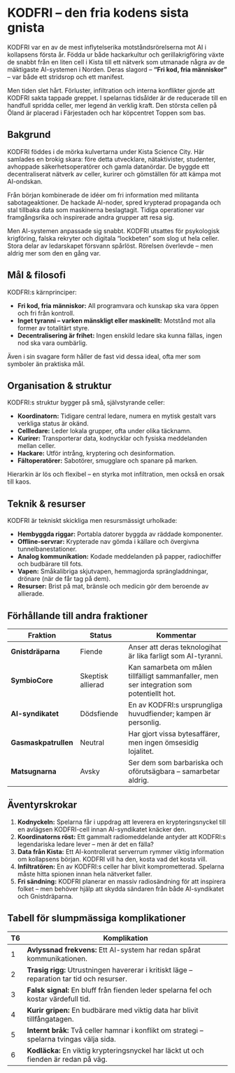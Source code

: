 # KODFRI – den fria kodens sista gnista

KODFRI var en av de mest inflytelserika motståndsrörelserna mot AI i kollapsens första år. Födda ur både hackarkultur och gerillakrigföring växte de snabbt från en liten cell i Kista till ett nätverk som utmanade några av de mäktigaste AI-systemen i Norden. Deras slagord – **“Fri kod, fria människor”** – var både ett stridsrop och ett manifest.  

Men tiden slet hårt. Förluster, infiltration och interna konflikter gjorde att KODFRI sakta tappade greppet. I spelarnas tidsålder är de reducerade till en handfull spridda celler, mer legend än verklig kraft. Den största cellen på Öland är placerad i Färjestaden och har köpcentret Toppen som bas.

## Bakgrund

KODFRI föddes i de mörka kulvertarna under Kista Science City. Här samlades en brokig skara: före detta utvecklare, nätaktivister, studenter, avhoppade säkerhetsoperatörer och gamla datanördar. De byggde ett decentraliserat nätverk av celler, kurirer och gömställen för att kämpa mot AI-ondskan.  

Från början kombinerade de idéer om fri information med militanta sabotageaktioner. De hackade AI-noder, spred krypterad propaganda och stal tillbaka data som maskinerna beslagtagit. Tidiga operationer var framgångsrika och inspirerade andra grupper att resa sig.  

Men AI-systemen anpassade sig snabbt. KODFRI utsattes för psykologisk krigföring, falska rekryter och digitala “lockbeten” som slog ut hela celler. Stora delar av ledarskapet försvann spårlöst. Rörelsen överlevde – men aldrig mer som den en gång var.

## Mål & filosofi

KODFRI:s kärnprinciper:

- **Fri kod, fria människor:** All programvara och kunskap ska vara öppen och fri från kontroll.  
- **Inget tyranni – varken mänskligt eller maskinellt:** Motstånd mot alla former av totalitärt styre.  
- **Decentralisering är frihet:** Ingen enskild ledare ska kunna fällas, ingen nod ska vara oumbärlig.  

Även i sin svagare form håller de fast vid dessa ideal, ofta mer som symboler än praktiska mål.

## Organisation & struktur

KODFRI:s struktur bygger på små, självstyrande celler:

- **Koordinatorn:** Tidigare central ledare, numera en mytisk gestalt vars verkliga status är okänd.  
- **Cellledare:** Leder lokala grupper, ofta under olika täcknamn.  
- **Kurirer:** Transporterar data, kodnycklar och fysiska meddelanden mellan celler.  
- **Hackare:** Utför intrång, kryptering och desinformation.  
- **Fältoperatörer:** Sabotörer, smugglare och spanare på marken.

Hierarkin är lös och flexibel – en styrka mot infiltration, men också en orsak till kaos.

## Teknik & resurser

KODFRI är tekniskt skickliga men resursmässigt urholkade:

- **Hembyggda riggar:** Portabla datorer byggda av räddade komponenter.  
- **Offline-servrar:** Krypterade nav gömda i källare och övergivna tunnelbanestationer.  
- **Analog kommunikation:** Kodade meddelanden på papper, radiochiffer och budbärare till fots.  
- **Vapen:** Småkalibriga skjutvapen, hemmagjorda sprängladdningar, drönare (när de får tag på dem).  
- **Resurser:** Brist på mat, bränsle och medicin gör dem beroende av allierade.

## Förhållande till andra fraktioner

| Fraktion | Status | Kommentar |
|----------|--------|-----------|
| **Gnistdräparna** | Fiende | Anser att deras teknologihat är lika farligt som AI-tyranni. |
| **SymbioCore** | Skeptisk allierad | Kan samarbeta om målen tillfälligt sammanfaller, men ser integration som potentiellt hot. |
| **AI-syndikatet** | Dödsfiende | En av KODFRI:s ursprungliga huvudfiender; kampen är personlig. |
| **Gasmaskpatrullen** | Neutral | Har gjort vissa bytesaffärer, men ingen ömsesidig lojalitet. |
| **Matsugnarna** | Avsky | Ser dem som barbariska och oförutsägbara – samarbetar aldrig. |

## Äventyrskrokar

1. **Kodnyckeln:** Spelarna får i uppdrag att leverera en krypteringsnyckel till en avlägsen KODFRI-cell innan AI-syndikatet knäcker den.  
2. **Koordinatorns röst:** Ett gammalt radiomeddelande antyder att KODFRI:s legendariska ledare lever – men är det en fälla?  
3. **Data från Kista:** Ett AI-kontrollerat serverrum rymmer viktig information om kollapsens början. KODFRI vill ha den, kosta vad det kosta vill.  
4. **Infiltratören:** En av KODFRI:s celler har blivit komprometterad. Spelarna måste hitta spionen innan hela nätverket faller.  
5. **Fri sändning:** KODFRI planerar en massiv radiosändning för att inspirera folket – men behöver hjälp att skydda sändaren från både AI-syndikatet och Gnistdräparna.

## Tabell för slumpmässiga komplikationer

| T6 | Komplikation |
|----|--------------|
| 1  | **Avlyssnad frekvens:** Ett AI-system har redan spårat kommunikationen. |
| 2  | **Trasig rigg:** Utrustningen havererar i kritiskt läge – reparation tar tid och resurser. |
| 3  | **Falsk signal:** En bluff från fienden leder spelarna fel och kostar värdefull tid. |
| 4  | **Kurir gripen:** En budbärare med viktig data har blivit tillfångatagen. |
| 5  | **Internt bråk:** Två celler hamnar i konflikt om strategi – spelarna tvingas välja sida. |
| 6  | **Kodläcka:** En viktig krypteringsnyckel har läckt ut och fienden är redan på väg. |